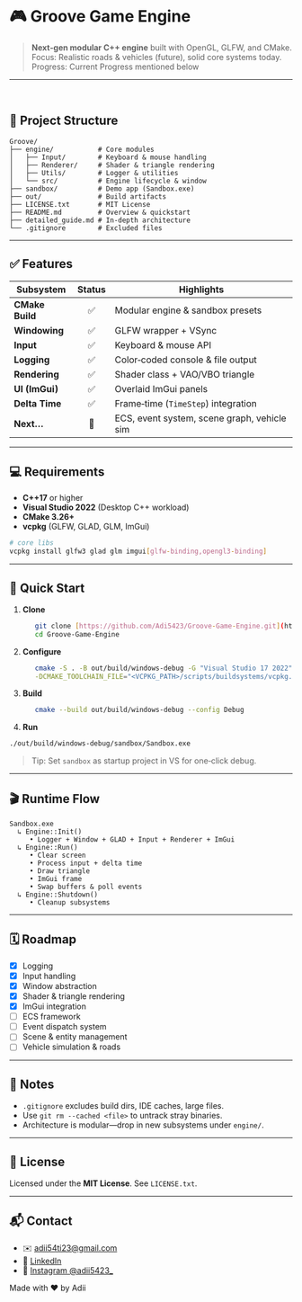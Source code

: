 ﻿# 🎮 Groove Game Engine

> **Next‑gen modular C++ engine** built with OpenGL, GLFW, and CMake.  
> Focus: Realistic roads & vehicles (future), solid core systems today.
> Progress: Current Progress mentioned below
---

﻿
## 🚧 Project Structure

```text
Groove/
├── engine/           # Core modules
│   ├── Input/        # Keyboard & mouse handling
│   ├── Renderer/     # Shader & triangle rendering
│   ├── Utils/        # Logger & utilities
│   └── src/          # Engine lifecycle & window
├── sandbox/          # Demo app (Sandbox.exe)
├── out/              # Build artifacts
├── LICENSE.txt       # MIT License
├── README.md         # Overview & quickstart
├── detailed_guide.md # In‑depth architecture
└── .gitignore        # Excluded files
````

---

## ✅ Features

| Subsystem       | Status | Highlights                                  |
| --------------- | :----: | ------------------------------------------- |
| **CMake Build** |    ✅   | Modular engine & sandbox presets            |
| **Windowing**   |    ✅   | GLFW wrapper + VSync                        |
| **Input**       |    ✅   | Keyboard & mouse API                        |
| **Logging**     |    ✅   | Color‑coded console & file output           |
| **Rendering**   |    ✅   | Shader class + VAO/VBO triangle             |
| **UI (ImGui)**  |    ✅   | Overlaid ImGui panels                       |
| **Delta Time**  |    ✅   | Frame‑time (`TimeStep`) integration         |
| **Next…**       |   🔲   | ECS, event system, scene graph, vehicle sim |

---

## 💻 Requirements

* **C++17** or higher
* **Visual Studio 2022** (Desktop C++ workload)
* **CMake 3.26+**
* **vcpkg** (GLFW, GLAD, GLM, ImGui)

```bash
# core libs
vcpkg install glfw3 glad glm imgui[glfw-binding,opengl3-binding]
```

---

## 🚀 Quick Start

1. **Clone**

   ```bash
      git clone [https://github.com/Adi5423/Groove-Game-Engine.git](https://github.com/Adi5423/Groove-Game-Engine.git)
      cd Groove-Game-Engine
   ```

2. **Configure**
   ```bash
      cmake -S . -B out/build/windows-debug -G "Visual Studio 17 2022" -A x64 \
      -DCMAKE_TOOLCHAIN_FILE="<VCPKG_PATH>/scripts/buildsystems/vcpkg.cmake"
   ````

3. **Build**

   ```bash
      cmake --build out/build/windows-debug --config Debug
   ```


4. **Run**
```bash
./out/build/windows-debug/sandbox/Sandbox.exe
````

> Tip: Set `sandbox` as startup project in VS for one‑click debug.

---

## 🎬 Runtime Flow

```text
Sandbox.exe
  ↳ Engine::Init()
     • Logger + Window + GLAD + Input + Renderer + ImGui
  ↳ Engine::Run()
     • Clear screen
     • Process input + delta time
     • Draw triangle
     • ImGui frame
     • Swap buffers & poll events
  ↳ Engine::Shutdown()
     • Cleanup subsystems
```

---

## 🗓️ Roadmap

* [x] Logging
* [x] Input handling
* [x] Window abstraction
* [x] Shader & triangle rendering
* [x] ImGui integration
* [ ] ECS framework
* [ ] Event dispatch system
* [ ] Scene & entity management
* [ ] Vehicle simulation & roads

---

## 📌 Notes

* `.gitignore` excludes build dirs, IDE caches, large files.
* Use `git rm --cached <file>` to untrack stray binaries.
* Architecture is modular—drop in new subsystems under `engine/`.

---

## 📜 License

Licensed under the **MIT License**. See `LICENSE.txt`.

---

## 📬 Contact

* ✉️  [adii54ti23@gmail.com](mailto:adii54ti23@gmail.com)
* 💼 [LinkedIn](https://www.linkedin.com/in/aditya-tiwari-141731329/)
* 📸 [Instagram @adii5423\_](https://www.instagram.com/adii5423_)

Made with ❤️ by Adii